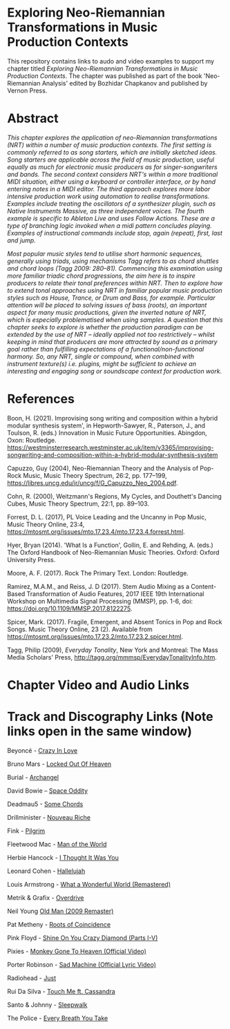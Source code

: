 # Exploring Neo-Riemannian Transformations in Music Production Contexts
This repository contains links to audo and video examples to support my chapter titled _Exploring Neo-Riemannian Transformations in Music Production Contexts_. The chapter was published as part of the book 'Neo-Riemannian Analysis' edited by Bozhidar Chapkanov and published by Vernon Press.

# Abstract
_This chapter explores the application of neo-Riemannian transformations (NRT) within a number of music production contexts. The first setting is commonly referred to as song starters, which are initially sketched ideas. Song starters are applicable across the field of music production, useful equally as much for electronic music producers as for singer-songwriters and bands. The second context considers NRT's within a more traditional MIDI situation, either using a keyboard or controller interface, or by hand entering notes in a MIDI editor. The third approach explores more labor intensive production work using automation to realise transformations. Examples include treating the oscillators of a synthesizer plugin, such as Native Instruments Massive, as three independent voices. The fourth example is specific to Ableton Live and uses Follow Actions. These are a type of branching logic invoked when a midi pattern concludes playing. Examples of instructional commands include stop, again (repeat), first, last and jump._

_Most popular music styles tend to utilise short harmonic sequences, generally using triads, using mechanisms Tagg refers to as chord shuttles and chord loops (Tagg 2009: 280–81). Commencing this examination using more familiar triadic chord progressions, the aim here is to inspire producers to relate their tonal preferences within NRT. Then to explore how to extend tonal approaches using NRT in familiar popular music production styles such as House, Trance, or Drum and Bass, for example. Particular attention will be placed to solving issues of bass (roots), an important aspect for many music productions, given the inverted nature of NRT, which is especially problematised when using samples. A question that this chapter seeks to explore is whether the production paradigm can be extended by the use of NRT – ideally applied not too restrictively – whilst keeping in mind that producers are more attracted by sound as a primary goal rather than fulfilling expectations of a functional/non-functional harmony. So, any NRT, single or compound, when combined with instrument texture(s) i.e. plugins, might be sufficient to achieve an interesting and engaging song or soundscape context for production work._ 

# References

Boon, H. (2021). Improvising song writing and composition within a hybrid modular synthesis system', in Hepworth-Sawyer, R., Paterson, J., and Toulson, R. (eds.) Innovation in Music Future Opportunities. Abingdon, Oxon: Routledge. https://westminsterresearch.westminster.ac.uk/item/v3365/improvising-songwriting-and-composition-within-a-hybrid-modular-synthesis-system

Capuzzo, Guy (2004), Neo-Riemannian Theory and the Analysis of Pop-Rock Music, Music Theory Spectrum, 26:2, pp. 177–199, https://libres.uncg.edu/ir/uncg/f/G_Capuzzo_Neo_2004.pdf.

Cohn, R. (2000), Weitzmann's Regions, My Cycles, and Douthett's Dancing Cubes, Music Theory Spectrum, 22:1, pp. 89–103.

Forrest, D. L. (2017), PL Voice Leading and the Uncanny in Pop Music, Music Theory Online, 23:4, https://mtosmt.org/issues/mto.17.23.4/mto.17.23.4.forrest.html. 

Hyer, Bryan (2014). 'What Is a Function', Gollin, E. and Rehding, A. (eds.) The Oxford Handbook of Neo-Riemannian Music Theories. Oxford: Oxford University Press.

Moore, A. F. (2017). Rock The Primary Text. London: Routledge. 

Ramirez, M.A.M., and Reiss, J. D (2017). Stem Audio Mixing as a Content-Based Transformation of Audio Features, 2017 IEEE 19th International Workshop on Multimedia Signal Processing (MMSP), pp. 1-6, doi: https://doi.org/10.1109/MMSP.2017.8122275.

Spicer, Mark. (2017). Fragile, Emergent, and Absent Tonics in Pop and Rock Songs. Music Theory Online, 23 (2). Available from https://mtosmt.org/issues/mto.17.23.2/mto.17.23.2.spicer.html. 

Tagg, Philip (2009), _Everyday Tonality_, New York and Montreal: The Mass Media Scholars' Press, http://tagg.org/mmmsp/EverydayTonalityInfo.htm.

# Chapter Video and Audio Links




# Track and Discography Links (Note links open in the same window)


Beyoncé - [Crazy In Love](https://youtu.be/ViwtNLUqkMY)

Bruno Mars - [Locked Out Of Heaven](https://youtu.be/e-fA-gBCkj0)

Burial - [Archangel](https://youtu.be/afyABj8oFVI)

David Bowie – [Space Oddity](https://youtu.be/iYYRH4apXDo)

Deadmau5 - [Some Chords](https://youtu.be/__2ABJjxzNo)

Drillminister - [Nouveau Riche](https://youtu.be/SuowvWMGRbk?t=55)

Fink - [Pilgrim](https://youtu.be/eRjm9dupL1k)

Fleetwood Mac - [Man of the World](https://youtu.be/8YaoGuBrqao)

Herbie Hancock - [I Thought It Was You](https://youtu.be/868YQyzPBkg)

Leonard Cohen - [Hallelujah](https://youtu.be/ttEMYvpoR-k)

Louis Armstrong - [What a Wonderful World (Remastered)](https://youtu.be/e1FN047_LT0)

Metrik & Grafix - [Overdrive](https://youtu.be/dZqWjgyR9rU)

Neil Young [Old Man (2009 Remaster)](https://youtu.be/rAtDrFdomN4)

Pat Metheny - [Roots of Coincidence](https://youtu.be/KAcr39zCvqM)

Pink Floyd - [Shine On You Crazy Diamond (Parts I-V)](https://youtu.be/54W8kktFE_o?t=518)

Pixies - [Monkey Gone To Heaven (Official Video)](https://youtu.be/EHC9HE7vazI)

Porter Robinson - [Sad Machine (Official Lyric Video)](https://youtu.be/HAIDqt2aUek)

Radiohead - [Just](https://youtu.be/oIFLtNYI3Ls)

Rui Da Silva - [Touch Me ft. Cassandra](https://youtu.be/3FkApmj8K1M)

Santo & Johnny - [Sleepwalk](https://youtu.be/co0qrS8wUaQ)

The Police - [Every Breath You Take](https://youtu.be/OMOGaugKpzs?t=79) 


